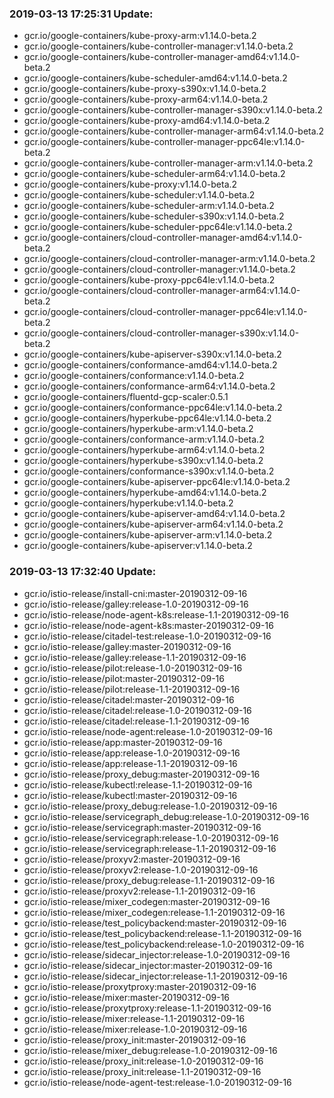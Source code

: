 ### 2019-03-13 17:25:31 Update:

- gcr.io/google-containers/kube-proxy-arm:v1.14.0-beta.2
- gcr.io/google-containers/kube-controller-manager:v1.14.0-beta.2
- gcr.io/google-containers/kube-controller-manager-amd64:v1.14.0-beta.2
- gcr.io/google-containers/kube-scheduler-amd64:v1.14.0-beta.2
- gcr.io/google-containers/kube-proxy-s390x:v1.14.0-beta.2
- gcr.io/google-containers/kube-proxy-arm64:v1.14.0-beta.2
- gcr.io/google-containers/kube-controller-manager-s390x:v1.14.0-beta.2
- gcr.io/google-containers/kube-proxy-amd64:v1.14.0-beta.2
- gcr.io/google-containers/kube-controller-manager-arm64:v1.14.0-beta.2
- gcr.io/google-containers/kube-controller-manager-ppc64le:v1.14.0-beta.2
- gcr.io/google-containers/kube-controller-manager-arm:v1.14.0-beta.2
- gcr.io/google-containers/kube-scheduler-arm64:v1.14.0-beta.2
- gcr.io/google-containers/kube-proxy:v1.14.0-beta.2
- gcr.io/google-containers/kube-scheduler:v1.14.0-beta.2
- gcr.io/google-containers/kube-scheduler-arm:v1.14.0-beta.2
- gcr.io/google-containers/kube-scheduler-s390x:v1.14.0-beta.2
- gcr.io/google-containers/kube-scheduler-ppc64le:v1.14.0-beta.2
- gcr.io/google-containers/cloud-controller-manager-amd64:v1.14.0-beta.2
- gcr.io/google-containers/cloud-controller-manager-arm:v1.14.0-beta.2
- gcr.io/google-containers/cloud-controller-manager:v1.14.0-beta.2
- gcr.io/google-containers/kube-proxy-ppc64le:v1.14.0-beta.2
- gcr.io/google-containers/cloud-controller-manager-arm64:v1.14.0-beta.2
- gcr.io/google-containers/cloud-controller-manager-ppc64le:v1.14.0-beta.2
- gcr.io/google-containers/cloud-controller-manager-s390x:v1.14.0-beta.2
- gcr.io/google-containers/kube-apiserver-s390x:v1.14.0-beta.2
- gcr.io/google-containers/conformance-amd64:v1.14.0-beta.2
- gcr.io/google-containers/conformance:v1.14.0-beta.2
- gcr.io/google-containers/conformance-arm64:v1.14.0-beta.2
- gcr.io/google-containers/fluentd-gcp-scaler:0.5.1
- gcr.io/google-containers/conformance-ppc64le:v1.14.0-beta.2
- gcr.io/google-containers/hyperkube-ppc64le:v1.14.0-beta.2
- gcr.io/google-containers/hyperkube-arm:v1.14.0-beta.2
- gcr.io/google-containers/conformance-arm:v1.14.0-beta.2
- gcr.io/google-containers/hyperkube-arm64:v1.14.0-beta.2
- gcr.io/google-containers/hyperkube-s390x:v1.14.0-beta.2
- gcr.io/google-containers/conformance-s390x:v1.14.0-beta.2
- gcr.io/google-containers/kube-apiserver-ppc64le:v1.14.0-beta.2
- gcr.io/google-containers/hyperkube-amd64:v1.14.0-beta.2
- gcr.io/google-containers/hyperkube:v1.14.0-beta.2
- gcr.io/google-containers/kube-apiserver-amd64:v1.14.0-beta.2
- gcr.io/google-containers/kube-apiserver-arm64:v1.14.0-beta.2
- gcr.io/google-containers/kube-apiserver-arm:v1.14.0-beta.2
- gcr.io/google-containers/kube-apiserver:v1.14.0-beta.2
### 2019-03-13 17:32:40 Update:

- gcr.io/istio-release/install-cni:master-20190312-09-16
- gcr.io/istio-release/galley:release-1.0-20190312-09-16
- gcr.io/istio-release/node-agent-k8s:release-1.1-20190312-09-16
- gcr.io/istio-release/node-agent-k8s:master-20190312-09-16
- gcr.io/istio-release/citadel-test:release-1.0-20190312-09-16
- gcr.io/istio-release/galley:master-20190312-09-16
- gcr.io/istio-release/galley:release-1.1-20190312-09-16
- gcr.io/istio-release/pilot:release-1.0-20190312-09-16
- gcr.io/istio-release/pilot:master-20190312-09-16
- gcr.io/istio-release/pilot:release-1.1-20190312-09-16
- gcr.io/istio-release/citadel:master-20190312-09-16
- gcr.io/istio-release/citadel:release-1.0-20190312-09-16
- gcr.io/istio-release/citadel:release-1.1-20190312-09-16
- gcr.io/istio-release/node-agent:release-1.0-20190312-09-16
- gcr.io/istio-release/app:master-20190312-09-16
- gcr.io/istio-release/app:release-1.0-20190312-09-16
- gcr.io/istio-release/app:release-1.1-20190312-09-16
- gcr.io/istio-release/proxy_debug:master-20190312-09-16
- gcr.io/istio-release/kubectl:release-1.1-20190312-09-16
- gcr.io/istio-release/kubectl:master-20190312-09-16
- gcr.io/istio-release/proxy_debug:release-1.0-20190312-09-16
- gcr.io/istio-release/servicegraph_debug:release-1.0-20190312-09-16
- gcr.io/istio-release/servicegraph:master-20190312-09-16
- gcr.io/istio-release/servicegraph:release-1.0-20190312-09-16
- gcr.io/istio-release/servicegraph:release-1.1-20190312-09-16
- gcr.io/istio-release/proxyv2:master-20190312-09-16
- gcr.io/istio-release/proxyv2:release-1.0-20190312-09-16
- gcr.io/istio-release/proxy_debug:release-1.1-20190312-09-16
- gcr.io/istio-release/proxyv2:release-1.1-20190312-09-16
- gcr.io/istio-release/mixer_codegen:master-20190312-09-16
- gcr.io/istio-release/mixer_codegen:release-1.1-20190312-09-16
- gcr.io/istio-release/test_policybackend:master-20190312-09-16
- gcr.io/istio-release/test_policybackend:release-1.1-20190312-09-16
- gcr.io/istio-release/test_policybackend:release-1.0-20190312-09-16
- gcr.io/istio-release/sidecar_injector:release-1.0-20190312-09-16
- gcr.io/istio-release/sidecar_injector:master-20190312-09-16
- gcr.io/istio-release/sidecar_injector:release-1.1-20190312-09-16
- gcr.io/istio-release/proxytproxy:master-20190312-09-16
- gcr.io/istio-release/mixer:master-20190312-09-16
- gcr.io/istio-release/proxytproxy:release-1.1-20190312-09-16
- gcr.io/istio-release/mixer:release-1.1-20190312-09-16
- gcr.io/istio-release/mixer:release-1.0-20190312-09-16
- gcr.io/istio-release/proxy_init:master-20190312-09-16
- gcr.io/istio-release/mixer_debug:release-1.0-20190312-09-16
- gcr.io/istio-release/proxy_init:release-1.0-20190312-09-16
- gcr.io/istio-release/proxy_init:release-1.1-20190312-09-16
- gcr.io/istio-release/node-agent-test:release-1.0-20190312-09-16
